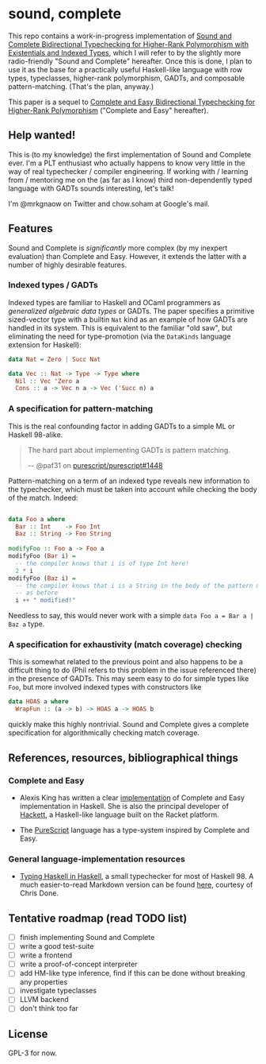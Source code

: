 # sound, complete

This repo contains a work-in-progress implementation of [Sound and Complete Bidirectional Typechecking for Higher-Rank Polymorphism with Existentials and Indexed Types](http://arxiv.org/abs/1601.05106), which I will refer to by the slightly more radio-friendly "Sound and Complete" hereafter. Once this is done, I plan to use it as the base for a practically useful Haskell-like language with row types, typeclasses, higher-rank polymorphism, GADTs, and composable pattern-matching. (That's the plan, anyway.)

This paper is a sequel to [Complete and Easy Bidirectional Typechecking for Higher-Rank Polymorphism](http://www.cs.cmu.edu/%7Ejoshuad/papers/bidir/) ("Complete and Easy" hereafter).

## Help wanted!

This is (to my knowledge) the first implementation of Sound and Complete ever. I'm a PLT enthusiast who actually happens to know very little in the way of real typechecker / compiler engineering. If working with / learning from / mentoring me on the (as far as I know) third non-dependently typed language with GADTs sounds interesting, let's talk!

I'm @mrkgnaow on Twitter and chow.soham at Google's mail.

## Features

Sound and Complete is *significantly* more complex (by my inexpert evaluation) than Complete and Easy. However, it extends the latter with a number of highly desirable features.

### Indexed types / GADTs

Indexed types are familiar to Haskell and OCaml programmers as *generalized algebraic data types* or GADTs. The paper specifies a primitive sized-vector type with a builtin `Nat` kind as an example of how GADTs are handled in its system. This is equivalent to the familiar "old saw", but eliminating the need for type-promotion (via the `DataKinds` language extension for Haskell):

```haskell
data Nat = Zero | Succ Nat

data Vec :: Nat -> Type -> Type where
  Nil :: Vec 'Zero a
  Cons :: a -> Vec n a -> Vec ('Succ n) a
```

### A specification for pattern-matching

This is the real confounding factor in adding GADTs to a simple ML or Haskell 98-alike. 

> The hard part about implementing GADTs is pattern matching.
>
> -- @paf31 on [purescript/purescript#1448](https://github.com/purescript/purescript/issues/1448#issue-105282271)

Pattern-matching on a term of an indexed type reveals new information to the typechecker, which must be taken into account while checking the body of the match. Indeed:

```haskell

data Foo a where
  Bar :: Int    -> Foo Int
  Baz :: String -> Foo String
  
modifyFoo :: Foo a -> Foo a
modifyFoo (Bar i) = 
  -- the compiler knows that i is of type Int here!
  2 * i
modifyFoo (Baz i) =
  -- the compiler knows that i is a String in the body of the pattern match,
  -- as before
  i ++ " modified!"
```

Needless to say, this would never work with a simple `data Foo a = Bar a | Baz a` type.

### A specification for exhaustivity (match coverage) checking

This is somewhat related to the previous point and also happens to be a difficult thing to do (Phil refers to this problem in the issue referenced there) in the presence of GADTs. This may seem easy to do for simple types like `Foo`, but more involved indexed types with constructors like

```haskell
data HOAS a where
  WrapFun :: (a -> b) -> HOAS a -> HOAS b
```

quickly make this highly nontrivial. Sound and Complete gives a complete specification for algorithmically checking match coverage.

## References, resources, bibliographical things

### Complete and Easy

* Alexis King has written a clear [implementation](https://github.com/lexi-lambda/higher-rank) of Complete and Easy implementation in Haskell. She is also the principal developer of [Hackett](https://github.com/lexi-lambda/hackett), a Haskell-like language built on the Racket platform.

* The [PureScript](https://github.com/purescript/purescript) language has a type-system inspired by Complete and Easy.

### General language-implementation resources

* [Typing Haskell in Haskell](https://web.cecs.pdx.edu/~mpj/thih/), a small typechecker for most of Haskell 98. A much easier-to-read Markdown version can be found [here](https://gist.github.com/chrisdone/0075a16b32bfd4f62b7b), courtesy of Chris Done.

## Tentative roadmap (read TODO list)

- [ ] finish implementing Sound and Complete
- [ ] write a good test-suite
- [ ] write a frontend
- [ ] write a proof-of-concept interpreter
- [ ] add HM-like type inference, find if this can be done without breaking any properties
- [ ] investigate typeclasses
- [ ] LLVM backend
- [ ] don't think too far

## License

GPL-3 for now.
